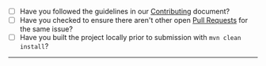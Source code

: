 - [ ] Have you followed the guidelines in our [Contributing](http://wildfly-swarm.io/community/contributing/) document?
- [ ] Have you checked to ensure there aren't other open [Pull Requests](https://github.com/wildfly-swarm/wildfly-swarm/pulls) for the same issue?
- [ ] Have you built the project locally prior to submission with `mvn clean install`?

-----

